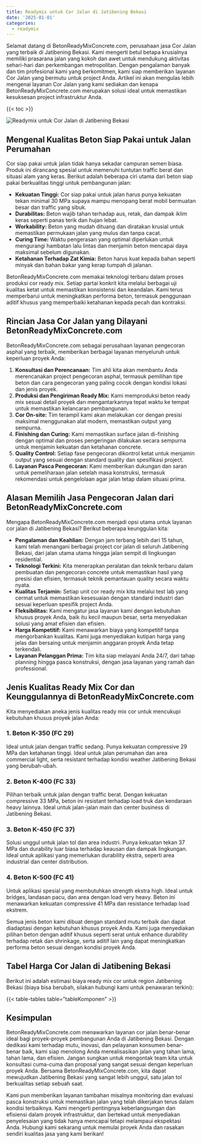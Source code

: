 ```yaml
---
title: Readymix untuk Cor Jalan di Jatibening Bekasi
date: '2025-01-01'
categories:
  - readymix
---
```


Selamat datang di BetonReadyMixConcrete.com, perusahaan jasa Cor Jalan yang terbaik di Jatibening Bekasi. Kami mengerti betul betapa krusialnya memiliki prasarana jalan yang kokoh dan awet untuk mendukung aktivitas sehari-hari dan perkembangan metropolitan. Dengan pengalaman banyak dan tim profesional kami yang berkomitmen, kami siap memberikan layanan Cor Jalan yang bermutu untuk project Anda. Artikel ini akan mengulas lebih mengenai layanan Cor Jalan yang kami sediakan dan kenapa BetonReadyMixConcrete.com merupakan solusi ideal untuk memastikan kesuksesan project infrastruktur Anda.

{{< toc >}}

![Readymix untuk Cor Jalan di Jatibening Bekasi](https://betoncor8.github.io/cor/harga-beton-readymix-concrete%20(10).png)

## Mengenal Kualitas Beton Siap Pakai untuk Jalan Perumahan

Cor siap pakai untuk jalan tidak hanya sekadar campuran semen biasa. Produk ini dirancang spesial untuk memenuhi tuntutan traffic berat dan situasi alam yang keras. Berikut adalah beberapa ciri utama dari beton siap pakai berkualitas tinggi untuk pembangunan jalan:

- **Kekuatan Tinggi:** Cor siap pakai untuk jalan harus punya kekuatan tekan minimal 30 MPa supaya mampu menopang berat mobil bermuatan besar dan traffic yang sibuk.
- **Durabilitas:** Beton wajib tahan terhadap aus, retak, dan dampak iklim keras seperti panas terik dan hujan lebat.
- **Workability:** Beton yang mudah dituang dan diratakan krusial untuk memastikan permukaan jalan yang mulus dan tanpa cacat.
- **Curing Time:** Waktu pengerasan yang optimal diperlukan untuk mengurangi hambatan lalu lintas dan menjamin beton mencapai daya maksimal sebelum digunakan.
- **Ketahanan Terhadap Zat Kimia:** Beton harus kuat kepada bahan seperti minyak dan bahan bakar yang kerap tumpah di jalanan.

BetonReadyMixConcrete.com memakai teknologi terbaru dalam proses produksi cor ready mix. Setiap partai konkrit kita melalui berbagai uji kualitas ketat untuk memastikan konsistensi dan keandalan. Kami terus memperbarui untuk meningkatkan performa beton, termasuk penggunaan aditif khusus yang memperbaiki ketahanan kepada pecah dan kontraksi.

## Rincian Jasa Cor Jalan yang Dilayani BetonReadyMixConcrete.com

BetonReadyMixConcrete.com sebagai perusahaan layanan pengecoran asphal yang terbaik, memberikan berbagai layanan menyeluruh untuk keperluan proyek Anda:

1. **Konsultasi dan Perencanaan:** Tim ahli kita akan membantu Anda merencanakan project pengecoran asphal, termasuk pemilihan tipe beton dan cara pengecoran yang paling cocok dengan kondisi lokasi dan jenis proyek.
2. **Produksi dan Pengiriman Ready Mix:** Kami memproduksi beton ready mix sesuai detail proyek dan mengantarkannya tepat waktu ke tempat untuk memastikan kelancaran pembangunan.
3. **Cor On-site:** Tim terampil kami akan melakukan cor dengan presisi maksimal menggunakan alat modern, memastikan output yang sempurna.
4. **Finishing dan Curing:** Kami memastikan surface jalan di-finishing dengan optimal dan proses pengeringan dilakukan secara sempurna untuk menjamin kekuatan dan ketahanan concrete.
5. **Quality Control:** Setiap fase pengecoran dikontrol ketat untuk menjamin output yang sesuai dengan standard quality dan spesifikasi project.
6. **Layanan Pasca Pengecoran:** Kami memberikan dukungan dan saran untuk pemeliharaan jalan setelah masa konstruksi, termasuk rekomendasi untuk pengelolaan agar jalan tetap dalam situasi prima.

## Alasan Memilih Jasa Pengecoran Jalan dari BetonReadyMixConcrete.com

Mengapa BetonReadyMixConcrete.com menjadi opsi utama untuk layanan cor jalan di Jatibening Bekasi? Berikut beberapa keunggulan kita:

- **Pengalaman dan Keahlian:** Dengan jam terbang lebih dari 15 tahun, kami telah menangani berbagai project cor jalan di seluruh Jatibening Bekasi, dari jalan utama utama hingga jalan sempit di lingkungan residential.
- **Teknologi Terkini:** Kita menerapkan peralatan dan teknik terbaru dalam pembuatan dan pengecoran concrete untuk memastikan hasil yang presisi dan efisien, termasuk teknik pemantauan quality secara waktu nyata.
- **Kualitas Terjamin:** Setiap unit cor ready mix kita melalui test lab yang cermat untuk memastikan kesesuaian dengan standard industri dan sesuai keperluan spesifik project Anda.
- **Fleksibilitas:** Kami mengatur jasa layanan kami dengan kebutuhan khusus proyek Anda, baik itu kecil maupun besar, serta menyediakan solusi yang amat efisien dan efisien.
- **Harga Kompetitif:** Kami menawarkan biaya yang kompetitif tanpa mengorbankan kualitas. Kami juga menyediakan kutipan harga yang jelas dan bersaing untuk menjamin anggaran proyek Anda tetap terkendali.
- **Layanan Pelanggan Prima:** Tim kita siap melayani Anda 24/7, dari tahap planning hingga pasca konstruksi, dengan jasa layanan yang ramah dan professional.

## Jenis Kualitas Ready Mix Cor dan Keunggulannya di BetonReadyMixConcrete.com

Kita menyediakan aneka jenis kualitas ready mix cor untuk mencukupi kebutuhan khusus proyek jalan Anda:

### 1\. Beton K-350 (FC 29)

Ideal untuk jalan dengan traffic sedang. Punya kekuatan compressive 29 MPa dan ketahanan tinggi. Ideal untuk jalan perumahan dan area commercial light, serta resistant terhadap kondisi weather Jatibening Bekasi yang berubah-ubah.

### 2\. Beton K-400 (FC 33)

Pilihan terbaik untuk jalan dengan traffic berat. Dengan kekuatan compressive 33 MPa, beton ini resistant terhadap load truk dan kendaraan heavy lainnya. Ideal untuk jalan-jalan main dan center business di Jatibening Bekasi.

### 3\. Beton K-450 (FC 37)

Solusi unggul untuk jalan tol dan area industri. Punya kekuatan tekan 37 MPa dan durability luar biasa terhadap keausan dan dampak lingkungan. Ideal untuk aplikasi yang memerlukan durability ekstra, seperti area industrial dan center distribution.

### 4\. Beton K-500 (FC 41)

Untuk aplikasi spesial yang membutuhkan strength ekstra high. Ideal untuk bridges, landasan pacu, dan area dengan load very heavy. Beton ini menawarkan kekuatan compressive 41 MPa dan resistance terhadap load ekstrem.

Semua jenis beton kami dibuat dengan standard mutu terbaik dan dapat diadaptasi dengan kebutuhan khusus proyek Anda. Kami juga menyediakan pilihan beton dengan aditif khusus seperti serat untuk enhance durability terhadap retak dan shrinkage, serta aditif lain yang dapat meningkatkan performa beton sesuai dengan kondisi proyek Anda.

## Tabel Harga Cor Jalan di Jatibening Bekasi

Berikut ini adalah estimasi biaya ready mix cor untuk region Jatibening Bekasi (biaya bisa berubah, silakan hubungi kami untuk penawaran terkini):

{{< table-tables table="tableKomponen" >}}

## Kesimpulan

BetonReadyMixConcrete.com menawarkan layanan cor jalan benar-benar ideal bagi proyek-proyek pembangunan Anda di Jatibening Bekasi. Dengan dedikasi kami terhadap mutu, inovasi, dan pelayanan konsumen benar-benar baik, kami siap menolong Anda merealisasikan jalan yang tahan lama, tahan lama, dan efisien. Jangan sungkan untuk mengontak team kita untuk konsultasi cuma-cuma dan proposal yang sangat sesuai dengan keperluan proyek Anda. Bersama BetonReadyMixConcrete.com, kita dapat mewujudkan Jatibening Bekasi yang sangat lebih unggul, satu jalan tol berkualitas setiap sebuah saat.

Kami pun memberikan layanan tambahan misalnya monitoring dan evaluasi pasca konstruksi untuk memastikan jalan yang telah dikerjakan terus dalam kondisi terbaiknya. Kami mengerti pentingnya keberlangsungan dan efisiensi dalam proyek infrastruktur, dan bertekad untuk menyediakan penyelesaian yang tidak hanya mencapai tetapi melampaui ekspektasi Anda. Hubungi kami sekarang untuk memulai proyek Anda dan rasakan sendiri kualitas jasa yang kami berikan!
